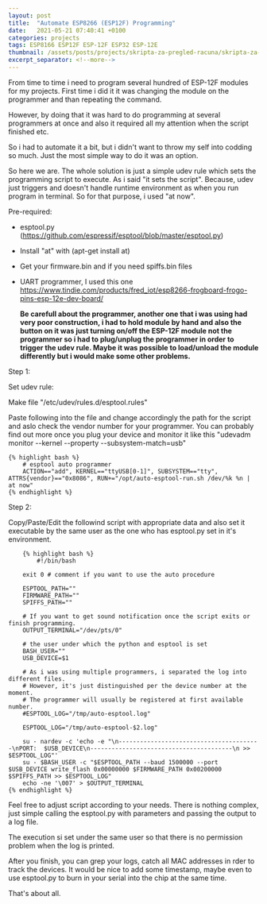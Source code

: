 ```yaml
---
layout: post
title:  "Automate ESP8266 (ESP12F) Programming"
date:   2021-05-21 07:40:41 +0100
categories: projects
tags: ESP8166 ESP12F ESP-12F ESP32 ESP-12E
thumbnail: /assets/posts/projects/skripta-za-pregled-racuna/skripta-za-pregled-racuna-01.png
excerpt_separator: <!--more-->
---
```


From time to time i need to program several hundred of ESP-12F modules for my projects. First time i did it it was changing the module on the programmer and than repeating the command.

However, by doing that it was hard to do programming at several programmers at once and also it required all my attention when the script finished etc.

So i had to automate it a bit, but i didn't want to throw my self into codding so much. Just the most simple way to do it was an option.

So here we are. The whole solution is just a simple udev rule which sets the programming script to execute. As i said "it sets the script". Because, udev just triggers and doesn't handle runtime environment as when you run program in terminal. So for that purpose, i used "at now".

Pre-required:
 - esptool.py (https://github.com/espressif/esptool/blob/master/esptool.py)
 - Install "at" with (apt-get install at)
 - Get your firmware.bin and if you need spiffs.bin files
 - UART programmer, I used this one https://www.tindie.com/products/fred_iot/esp8266-frogboard-frogo-pins-esp-12e-dev-board/

   **Be carefull about the programmer, another one that i was using had very poor construction, i had to hold module by hand and also the button on it was just turning on/off the ESP-12F module not the programmer so i had to plug/unplug the programmer in order to trigger the udev rule. Maybe it was possible to load/unload the module differently but i would make some other problems.**


Step 1:  
   
  Set udev rule:

  Make file "/etc/udev/rules.d/esptool.rules"

  Paste following into the file and change accordingly the path for the script and aslo check the vendor number for your programmer. You can probably find out more once you plug your device and monitor it like this "udevadm monitor --kernel --property --subsystem-match=usb"

	{% highlight bash %}
  		# esptool auto programmer
  		ACTION=="add", KERNEL=="ttyUSB[0-1]", SUBSYSTEM=="tty", ATTRS{vendor}=="0x8086", RUN+="/opt/auto-esptool-run.sh /dev/%k %n | at now"
	{% endhighlight %}

Step 2:  
  
  Copy/Paste/Edit the followind script with appropriate data and also set it executable by the same user as the one who has esptool.py set in it's environment.

		{% highlight bash %}  
			#!/bin/bash  
	
		exit 0 # comment if you want to use the auto procedure  
	
		ESPTOOL_PATH=""  
		FIRMWARE_PATH=""  
		SPIFFS_PATH=""  

		# If you want to get sound notification once the script exits or finish programming.  
		OUTPUT_TERMINAL="/dev/pts/0"  

		# the user under which the python and esptool is set  
		BASH_USER=""  
		USB_DEVICE=$1  
	
		# As i was using multiple programmers, i separated the log into different files.  
		# However, it's just distinguished per the device number at the moment.  
		# The programmer will usually be registered at first available number.  
		#ESPTOOL_LOG="/tmp/auto-esptool.log"  

		ESPTOOL_LOG="/tmp/auto-esptool-$2.log"  
	
		su - nardev -c 'echo -e "\n----------------------------------------\nPORT: 	$USB_DEVICE\n----------------------------------------\n >> $ESPTOOL_LOG"'  
		su - $BASH_USER -c "$ESPTOOL_PATH --baud 1500000 --port $USB_DEVICE write_flash 0x00000000 $FIRMWARE_PATH 0x00200000 $SPIFFS_PATH >> $ESPTOOL_LOG"  
		echo -ne '\007' > $OUTPUT_TERMINAL  
	{% endhighlight %}


Feel free to adjust script according to your needs. There is nothing complex, just simple calling the esptool.py with parameters and passing the output to a log file.

The execution si set under the same user so that there is no permission problem when the log is printed.

After you finish, you can grep your logs, catch all MAC addresses in rder to track the devices. It would be nice to add some timestamp, maybe even to use esptool.py to burn in your serial into the chip at the same time.

That's about all.


